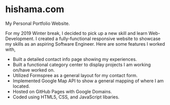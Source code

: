 # hishama.com
My Personal Portfolio Website.

For my 2019 Winter break, I decided to pick up a new skill and learn Web-Development. I created a fully-functional responsive website to showcase my skills as an aspiring Software Engineer. Here are some features I worked with,

- Built a detailed contact info page showing my experiences.
- Built a functional category center to display projects I am working on/have worked on.
- Utilized Formspree as a general layout for my contact form.
- Implemented Google Map API to show a general mapping of where I am located.
- Hosted on GitHub Pages with Google Domains.
- Coded using HTML5, CSS, and JavaScript libaries.
